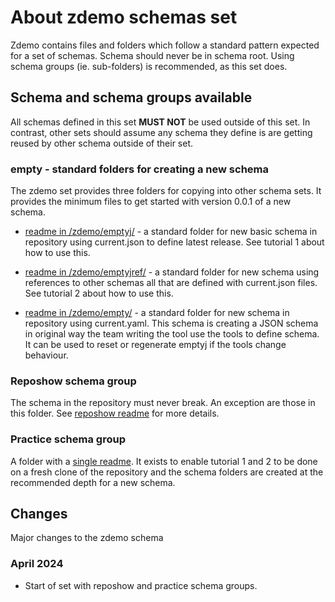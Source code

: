 # About zdemo schemas set

Zdemo contains files and folders which follow a standard
pattern expected for a set of schemas. Schema should
never be in schema root. Using schema groups (ie. sub-folders)
is recommended, as this set does.

## Schema and schema groups available

All schemas defined in this set **MUST NOT** be used outside
of this set. In contrast, other sets should assume any
schema they define is are getting reused by other schema
outside of their set.

### empty - standard folders for creating a new schema

The zdemo set provides three folders for copying into other
schema sets. It provides the minimum files to get started
with version 0.0.1 of a new schema.

* [readme in /zdemo/emptyj/](emptyj/readme.md) - a standard
folder for new basic schema in repository using current.json
to define latest release. See tutorial 1 about how to use this.

* [readme in /zdemo/emptyjref/](emptyjref/readme.md) - a standard
folder for new schema using references to other schemas all
that are defined with current.json files. See tutorial 2
about how to use this.

* [readme in /zdemo/empty/](empty/readme.md) - a standard folder
for new schema in repository using current.yaml. This schema is
creating a JSON schema in original way the team writing the tool
use the tools to define schema. It can be used to reset or
regenerate emptyj if the tools change behaviour.

### Reposhow schema group

The schema in the repository must never break. An exception
are those in this folder. See [reposhow readme](reposhow/readme.md)
for more details.

### Practice schema group

A folder with a [single readme](practice/readme.md). It exists
to enable tutorial 1 and 2 to be done on a fresh clone
of the repository and the schema folders are created
at the recommended depth for a new schema. 

## Changes

Major changes to the zdemo schema

### April 2024

* Start of set with reposhow and practice schema groups.
